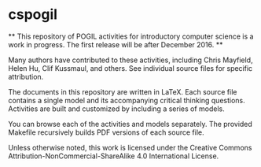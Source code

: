 # cspogil

** This repository of POGIL activities for introductory computer science is a work in progress. The first release will be after December 2016. **

Many authors have contributed to these activities, including Chris Mayfield, Helen Hu, Clif Kussmaul, and others. See individual source files for specific attribution.

The documents in this repository are written in LaTeX. Each source file contains a single model and its accompanying critical thinking questions. Activities are built and customized by including a series of models.

You can browse each of the activities and models separately. The provided Makefile recursively builds PDF versions of each source file.

Unless otherwise noted, this work is licensed under the Creative Commons Attribution-NonCommercial-ShareAlike 4.0 International License.
